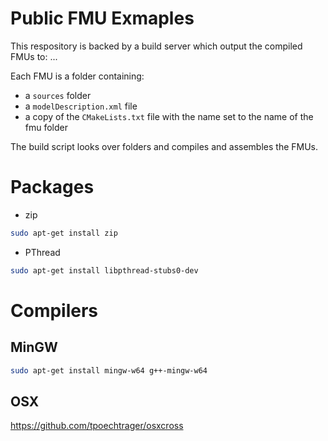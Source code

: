 # Public FMU Exmaples

This respository is backed by a build server which output the compiled FMUs to: ...

Each FMU is a folder containing:
 - a `sources` folder
 - a `modelDescription.xml` file
 - a copy of the `CMakeLists.txt` file with the name set to the name of the fmu folder

The build script looks over folders and compiles and assembles the FMUs.


# Packages

- zip

```bash
sudo apt-get install zip
```

- PThread

```bash
sudo apt-get install libpthread-stubs0-dev
```

# Compilers

## MinGW

```bash
sudo apt-get install mingw-w64 g++-mingw-w64
```

## OSX

https://github.com/tpoechtrager/osxcross

